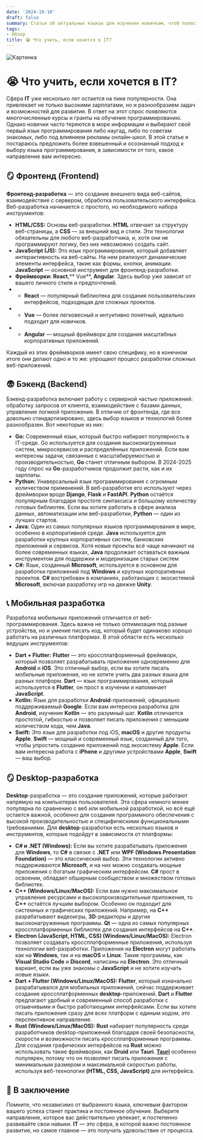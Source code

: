 ```yaml
---
date: '2024-10-10'
draft: false
summary: Статья об актуальных языках для изучения новичкам, чтоб попасть в IT
tags:
- Обзор
title: 😭 Что учить, если хочется в IT?
---
```


![Картинка](https://adamanr.github.io/blog/images/posts/image_49.jpg)

# 😭 Что учить, если хочется в IT?

Сфера **IT** уже несколько лет остается на пике популярности. Она привлекает не только высокими зарплатами, но и разнообразием задач и возможностей для развития. В ответ на этот спрос появляются многочисленные курсы и гранты на обучение программированию. Однако новички часто теряются в море информации и выбирают свой первый язык программирования либо наугад, либо по советам знакомых, либо под влиянием рекламы онлайн-школ. В этой статье я постараюсь предложить более взвешенный и осознанный подход к выбору языка программирования, в зависимости от того, какое направление вам интересно.

## 🪞 Фронтенд __(Frontend)__
**Фронтенд-разработка** — это создание внешнего вида веб-сайтов, взаимодействие с сервером, обработка пользовательского интерфейса. Веб-разработка начинается с простого, но необходимого набора инструментов:
- **__HTML/CSS:__** Основы веб-разработки. **HTML** отвечает за структуру веб-страницы, а **CSS** — за внешний вид и стили. Эти технологии обязательны для любого веб-разработчика, и, хотя они не программируют логику, без них невозможно создать сайт.
- **__JavaScript (JS):__** Это язык программирования, который добавляет интерактивность на веб-сайты. На нем реализуют динамические элементы интерфейса, такие как формы, кнопки, анимации. **JavaScript** — основной инструмент для фронтенд-разработки.
- **__Фреймворки:__** **React**,** Vue**, **Angular**. Здесь выбор уже зависит от вашего личного стиля и предпочтений.
- - **React** — популярный библиотека для создания пользовательских интерфейсов, подходящая для сложных проектов.
- - **Vue** — более легковесный и интуитивно понятный, идеально подходит для новичков.
- - **Angular** — мощный фреймворк для создания масштабных корпоративных приложений.

Каждый из этих фреймворков имеет свою специфику, но в конечном итоге они делают одно и то же: упрощают процесс разработки сложных веб-приложений.

## 😨 **Бэкенд __(Backend)__**
Бэкенд-разработка включает работу с серверной частью приложений: обработку запросов от клиента, взаимодействие с базами данных, управление логикой приложения. В отличие от фронтенда, где все довольно стандартизировано, здесь выбор языков и технологий более разнообразен. Вот некоторые из них:
- **__Go:__** Современный язык, который быстро набирает популярность в IT-среде. Go используется для создания высоконагруженных систем, микросервисов и распределённых приложений. Если вам интересны задачи, связанные с масштабируемостью и производительностью, **Go** станет отличным выбором. В 2024-2025 году спрос на **Go**-разработчиков продолжит расти, как и их зарплаты.
- **__Python:__** Универсальный язык программирования с огромным количеством применений. В веб-разработке его используют через фреймворки вроде **Django**, **Flask** и **FastAPI**. **Python** остаётся популярным благодаря простоте синтаксиса и большому количеству готовых библиотек. Если вы хотите работать в сфере анализа данных, автоматизации или веб-разработки, **Python** — один из лучших стартов.
- **__Java:__** Один из самых популярных языков программирования в мире, особенно в корпоративной среде. **Java** используется для разработки крупных корпоративных систем, банковских приложений и сервисов. Хотя новые проекты всё чаще начинают на более современных языках, **Java** продолжает оставаться важным инструментом для поддержки и модернизации старых систем
- **C#:** Язык, созданный **Microsoft**, используется в основном для разработки приложений под **Windows** и крупных корпоративных проектов. **C#** востребован в компаниях, работающих с экосистемой **Microsoft**, включая разработку игр на движке **Unity**.

## 📞 Мобильная разработка
Разработка мобильных приложений отличается от веб-программирования. Здесь важна не только оптимизация под разные устройства, но и умение писать код, который будет одинаково хорошо работать на различных платформах. В этой области есть несколько ведущих инструментов:
- **__Dart + Flutter:__** **Flutter** — это кроссплатформенный фреймворк, который позволяет разрабатывать приложения одновременно для **Android** и **iOS**. Это отличный выбор, если вы хотите писать мобильные приложения, но не хотите учить два разных языка для разных платформ. **Dart** — язык программирования, который используется в **Flutter**, он прост в изучении и напоминает **JavaScript**.
- **__Kotlin:__** Язык для разработки **Android**-приложений, официально поддерживаемый **Google**. Если вам интересна разработка для **Android**, изучение **Kotlin** — это разумный шаг. **Kotlin** отличается простотой, гибкостью и позволяет писать приложения с меньшим количеством кода, чем **Java**.
- **__Swift:__** Это язык для разработки под iOS, **macOS** и другие продукты **Apple**. **Swift** — мощный и современный язык, созданный для того, чтобы упростить создание приложений под экосистему **Apple**. Если вам интересна работа с **iPhone** и другими устройствами **Apple**, **Swift** — ваш выбор.

## 🪞 **Desktop-разработка**
**Desktop**-разработка — это создание приложений, которые работают напрямую на компьютерах пользователей. Эта сфера немного менее популярна по сравнению с веб или мобильной разработкой, но всё ещё остается важной, особенно для создания программного обеспечения с высокой производительностью и специфическими функциональными требованиями. Для **desktop**-разработки есть несколько языков и инструментов, которые подойдут в зависимости от платформы:
- **__C# и .NET (Windows):__**  Если вы хотите разрабатывать приложения для **Windows**, то **C#** в связке с **.NET** или **WPF** **__(Windows Presentation Foundation)__** — это классический выбор. Эти технологии активно поддерживаются **Microsoft**, и на них можно создавать мощные приложения с богатым графическим интерфейсом. **C#** прост в освоении, обладает обширным сообществом и множеством готовых библиотек.
- **__C++ (Windows/Linux/MacOS):__** Если вам нужно максимальное управление ресурсами и высокопроизводительные приложения, то **C++** остаётся лучшим выбором. Особенно он подходит для системных и графических приложений. Например, на **C++** разрабатывают видеоигры, **3D**-редакторы и другие высоконагруженные программы. **Qt** — одна из самых популярных кроссплатформенных библиотек для создания интерфейсов на **C++**.
- **__Electron (JavaScript, HTML, CSS) (Windows/Linux/MacOS):__** Electron позволяет создавать кроссплатформенные приложения, используя технологии веб-разработки. Приложения на **Electron** могут работать как на **Windows**, так и на **macOS** и **Linux**. Такие программы, как **Visual Studio Code** и **Discord**, написаны на **Electron**. Это отличный вариант, если вы уже знакомы с **JavaScript** и не хотите изучать новые языки.
- **__Dart + Flutter (Windows/Linux/MacOS):__ Flutter**, который изначально разрабатывался для мобильных приложений, сейчас поддерживает создание кроссплатформенных **desktop**-приложений. **Dart** и **Flutter** предлагают удобный и современный способ разработки с отзывчивыми и быстро работающими интерфейсами. Если вы хотите писать приложения сразу для всех платформ с единым кодом, это перспективное направление.
- **__Rust (Windows/Linux/MacOS):__** **Rust** набирает популярность среди разработчиков desktop-приложений благодаря своей безопасности, скорости и возможности писать кроссплатформенные программы. Для создания графических интерфейсов на **Rust** можно использовать такие фреймворки, как **Druid** или **Tauri**. [**Tauri**](https://t.me/behind_the_circus/21) особенно популярен, потому что он позволяет писать приложения с минимальным размером и максимальной скоростью работы, используя веб-технологии **__(HTML, CSS, JavaScript)__** для интерфейса.

## 🛌 В заключение
Помните, что независимо от выбранного языка, ключевым фактором вашего успеха станет практика и постоянное обучение. Выберите направление, которое вас действительно увлекает, и постепенно развивайте свои навыки. **IT** — это сфера, в которой важно постоянное развитие, но самое главное — это получать удовольствие от процесса.
